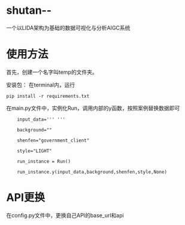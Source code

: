 # shutan--
一个以LIDA架构为基础的数据可视化与分析AIGC系统

# 使用方法
首先，创建一个名字叫temp的文件夹。

安装包：
在terminal内，运行
```
pip install -r requirements.txt
```

在main.py文件中，实例化Run，调用内部的y函数，按照案例替换数据即可
```
    input_data=''' '''

    background=""

    shenfen="government_client"

    style="LIGHT"

    run_instance = Run()

    run_instance.y(input_data,background,shenfen,style,None)
```

# API更换
在config.py文件中，更换自己API的base_url和api

